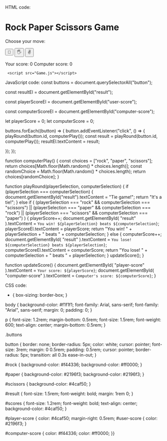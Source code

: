 HTML code:
<!DOCTYPE html>
   <head>
     <title>Rock Paper Scissors</title>
     <meta charset="UTF-8" />
     <meta name="viewport" content="width=device-width, initial-scale=1.0" />
     <link rel="stylesheet" type="text/css" href="style.css" />
   </head>
   <body>
 <html lang="en">
 <head>
     <meta charset="UTF-8">
     <meta http-equiv="X-UA-Compatible" content="IE=edge">
     <meta name="viewport" content="width=device-width, initial-scale=1.0">
     <title>Rock Paper Scissors Game</title>
     <link rel="stylesheet" href="Game.css">
 </head>
 <body>
     <h1>Rock Paper Scissors Game</h1>
     <p>Choose your move:</p>
     <div class="buttons">
       <button id="rock">&#x1F44A;</button>
       <button id="paper">&#x1F590;</button>
       <button id="scissors">&#x270C;</button>
     </div>
     <p id="result"></p>
     <p id="scores">
         Your score: <span id="user-score">0</span>
         Computer score: <span id="computer-score">0</span>
     </p>
 
     <script src="Game.js"></script>
   </body>
 </html>
 </body>
 </html>

JavaScript code:
const buttons = document.querySelectorAll("button");
 
 const resultEl = document.getElementById("result");
 
 const playerScoreEl = document.getElementById("user-score");
 
 const computerScoreEl = document.getElementById("computer-score");
 
 let playerScore = 0;
 let computerScore = 0;
 
 buttons.forEach((button) => {
   button.addEventListener("click", () => {
     playRound(button.id, computerPlay());
     const result = playRound(button.id, computerPlay());
     resultEl.textContent = result;
     
   });
 });
 
 function computerPlay() {
   const choices = ["rock", "paper", "scissors"];
   return choices[Math.floor(Math.random() * choices.length)];
   const randomChoice = Math.floor(Math.random() * choices.length);
   return choices[randomChoice];
 }
 
 function playRound(playerSelection, computerSelection) {
   if (playerSelection === computerSelection) {
     document.getElementById("result").textContent = "Tie game!";
     return "It's a tie!";
   } else if (
     (playerSelection === "rock" && computerSelection === "scissors") ||
     (playerSelection === "paper" && computerSelection === "rock") ||
     (playerSelection === "scissors" && computerSelection === "paper")
   ) {
     playerScore++;
     document.getElementById(
       "result"
     ).textContent = `You win! ${playerSelection} beats ${computerSelection}`;
     playerScoreEl.textContent = playerScore;
     return "You win! " + playerSelection + " beats " + computerSelection;
   } else {
     computerScore++;
     document.getElementById(
       "result"
     ).textContent = `You lose! ${computerSelection} beats ${playerSelection}`;
     computerScoreEl.textContent = computerScore;
     return "You lose! " + computerSelection + " beats " + playerSelection;
   }
   updateScore();
 }
 
 function updateScore() {
   document.getElementById(
     "player-score"
   ).textContent = `Your score: ${playerScore}`;
   document.getElementById(
     "computer-score"
   ).textContent = `Computer's score: ${computerScore}`;
 }

 CSS code:
 * {
    box-sizing: border-box;
  }
  
  body {
    background-color: #f1f1f1;
    font-family: Arial, sans-serif;
    font-family: "Arial", sans-serif;
    margin: 0;
    padding: 0;
  }
  
  p {
    font-size: 1.2rem;
    margin-bottom: 0.5rem;
    font-size: 1.5rem;
    font-weight: 600;
    text-align: center;
    margin-bottom: 0.5rem;
  }
  
  .buttons 
  
  button {
    border: none;
    border-radius: 5px;
    color: white;
    cursor: pointer;
    font-size: 3rem;
    margin: 0 0.5rem;
    padding: 0.5rem;
    cursor: pointer;
    border-radius: 5px;
    transition: all 0.3s ease-in-out;
  }
  
  #rock {
    background-color: #f44336; 
    background-color: #ff0000;
  }
  
  #paper {
    background-color: #2196f3; 
    background-color: #2196f3;
  }
  
  #scissors {
    background-color: #4caf50; 
  }
  
  #result {
    font-size: 1.5rem;
    font-weight: bold;
    margin: 1rem 0;
  }
  
  #scores {
    font-size: 1.2rem;
    font-weight: bold;
    text-align: center;
    background-color: #4caf50;
  }
  
  #player-score {
    color: #4caf50;
    margin-right: 0.5rem;
  #user-score {
    color: #2196f3;
  }
  
  #computer-score {
    color: #f44336;
    color: #ff0000;
  }}
